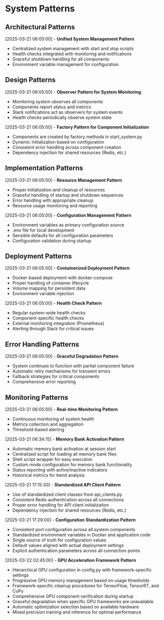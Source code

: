 # System Patterns

## Architectural Patterns

[2025-03-21 06:05:00] - **Unified System Management Pattern**
- Centralized system management with start and stop scripts
- Health checks integrated with monitoring and notifications
- Graceful shutdown handling for all components
- Environment variable management for configuration

## Design Patterns

[2025-03-21 06:05:00] - **Observer Pattern for System Monitoring**
- Monitoring system observes all components
- Components report status and metrics
- Slack notifications act as observers for system events
- Health checks periodically observe system state

[2025-03-21 06:05:00] - **Factory Pattern for Component Initialization**
- Components are created by factory methods in start_system.py
- Dynamic initialization based on configuration
- Consistent error handling across component creation
- Dependency injection for shared resources (Redis, etc.)

## Implementation Patterns

[2025-03-21 06:05:00] - **Resource Management Pattern**
- Proper initialization and cleanup of resources
- Graceful handling of startup and shutdown sequences
- Error handling with appropriate cleanup
- Resource usage monitoring and reporting

[2025-03-21 06:05:00] - **Configuration Management Pattern**
- Environment variables as primary configuration source
- .env file for local development
- Sensible defaults for all configuration parameters
- Configuration validation during startup

## Deployment Patterns

[2025-03-21 06:05:00] - **Containerized Deployment Pattern**
- Docker-based deployment with docker-compose
- Proper handling of container lifecycle
- Volume mapping for persistent data
- Environment variable injection

[2025-03-21 06:05:00] - **Health Check Pattern**
- Regular system-wide health checks
- Component-specific health checks
- External monitoring integration (Prometheus)
- Alerting through Slack for critical issues

## Error Handling Patterns

[2025-03-21 06:05:00] - **Graceful Degradation Pattern**
- System continues to function with partial component failure
- Automatic retry mechanisms for transient errors
- Fallback strategies for critical components
- Comprehensive error reporting

## Monitoring Patterns

[2025-03-21 06:05:00] - **Real-time Monitoring Pattern**
- Continuous monitoring of system health
- Metrics collection and aggregation
- Threshold-based alerting

[2025-03-21 06:34:15] - **Memory Bank Activation Pattern**
- Automatic memory bank activation at session start
- Centralized script for loading all memory bank files
- Shell script wrapper for easy execution
- Custom mode configuration for memory bank functionality
- Status reporting with active/inactive indicators
- Historical metrics for trend analysis

[2025-03-21 17:15:30] - **Standardized API Client Pattern**
- Use of standardized client classes from api_clients.py
- Consistent Redis authentication across all connections
- Proper error handling for API client initialization
- Dependency injection for shared resources (Redis, etc.)

[2025-03-21 17:29:00] - **Configuration Standardization Pattern**
- Consistent port configuration across all system components
- Standardized environment variables in Docker and application code
- Single source of truth for configuration values
- Default values aligned with actual deployment settings
- Explicit authentication parameters across all connection points

[2025-03-22 02:45:00] - **GPU Acceleration Framework Pattern**
- Hierarchical GPU configuration in config.py with framework-specific settings
- Progressive GPU memory management based on usage thresholds
- Framework-specific cleanup procedures for TensorFlow, TensorRT, and CuPy
- Comprehensive GPU component verification during startup
- Graceful degradation when specific GPU frameworks are unavailable
- Automatic optimization selection based on available hardware
- Mixed precision training and inference for optimal performance
